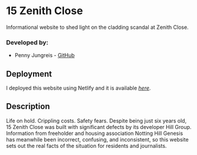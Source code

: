 # 15 Zenith Close

Informational website to shed light on the cladding scandal at Zenith Close.

### Developed by:
* Penny Jungreis - [GitHub](https://github.com/penelopecj)

## Deployment
I deployed this website using Netlify and it is available [_here_](https://15zenith.co.uk/). 

## Description
Life on hold. Crippling costs. Safety fears. Despite being just six years old, 15 Zenith Close was built with significant defects by its developer Hill Group. Information from freeholder and housing association Notting Hill Genesis has meanwhile been incorrect, confusing, and inconsistent, so this website sets out the real facts of the situation for residents and journalists.

